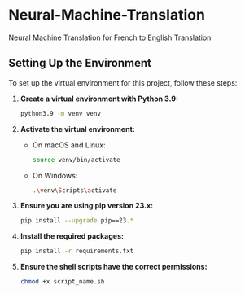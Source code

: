 # Neural-Machine-Translation

Neural Machine Translation for French to English Translation

## Setting Up the Environment

To set up the virtual environment for this project, follow these steps:

1. **Create a virtual environment with Python 3.9:**

   ```bash
   python3.9 -m venv venv
   ```

2. **Activate the virtual environment:**

   - On macOS and Linux:
     ```bash
     source venv/bin/activate
     ```
   - On Windows:
     ```bash
     .\venv\Scripts\activate
     ```

3. **Ensure you are using pip version 23.x:**

   ```bash
   pip install --upgrade pip==23.*
   ```

4. **Install the required packages:**
   ```bash
   pip install -r requirements.txt
   ```
5. **Ensure the shell scripts have the correct permissions:**

   ```bash
   chmod +x script_name.sh
   ```
